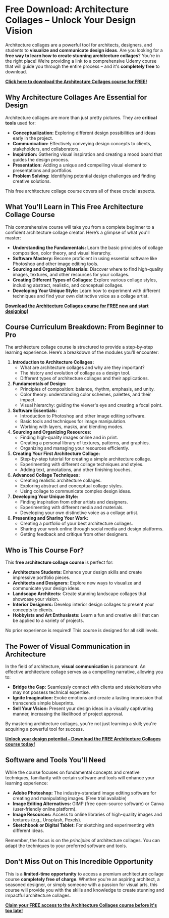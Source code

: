 # Free Download: Architecture Collages – Unlock Your Design Vision

Architecture collages are a powerful tool for architects, designers, and students to **visualize and communicate design ideas**. Are you looking for a **free way to learn how to create stunning architecture collages**? You’re in the right place! We’re providing a link to a comprehensive Udemy course that will guide you through the entire process – and it's **completely free** to download.

[**Click here to download the Architecture Collages course for FREE!**](https://udemywork.com/architecture-collages)

## Why Architecture Collages Are Essential for Design

Architecture collages are more than just pretty pictures. They are **critical tools** used for:

*   **Conceptualization:** Exploring different design possibilities and ideas early in the project.
*   **Communication:** Effectively conveying design concepts to clients, stakeholders, and collaborators.
*   **Inspiration:** Gathering visual inspiration and creating a mood board that guides the design process.
*   **Presentation:** Adding a unique and compelling visual element to presentations and portfolios.
*   **Problem Solving:** Identifying potential design challenges and finding creative solutions.

This free architecture collage course covers all of these crucial aspects.

## What You'll Learn in This Free Architecture Collage Course

This comprehensive course will take you from a complete beginner to a confident architecture collage creator. Here’s a glimpse of what you'll master:

*   **Understanding the Fundamentals:** Learn the basic principles of collage composition, color theory, and visual hierarchy.
*   **Software Mastery:** Become proficient in using essential software like Photoshop and other image editing tools.
*   **Sourcing and Organizing Materials:** Discover where to find high-quality images, textures, and other resources for your collages.
*   **Creating Different Types of Collages:** Explore various collage styles, including abstract, realistic, and conceptual collages.
*   **Developing Your Unique Style:** Learn how to experiment with different techniques and find your own distinctive voice as a collage artist.

[**Download the Architecture Collages course for FREE now and start designing!**](https://udemywork.com/architecture-collages)

## Course Curriculum Breakdown: From Beginner to Pro

The architecture collage course is structured to provide a step-by-step learning experience. Here’s a breakdown of the modules you'll encounter:

1.  **Introduction to Architecture Collages:**
    *   What are architecture collages and why are they important?
    *   The history and evolution of collage as a design tool.
    *   Different types of architecture collages and their applications.
2.  **Fundamentals of Design:**
    *   Principles of composition: balance, rhythm, emphasis, and unity.
    *   Color theory: understanding color schemes, palettes, and their impact.
    *   Visual hierarchy: guiding the viewer's eye and creating a focal point.
3.  **Software Essentials:**
    *   Introduction to Photoshop and other image editing software.
    *   Basic tools and techniques for image manipulation.
    *   Working with layers, masks, and blending modes.
4.  **Sourcing and Organizing Resources:**
    *   Finding high-quality images online and in print.
    *   Creating a personal library of textures, patterns, and graphics.
    *   Organizing and managing your resources efficiently.
5.  **Creating Your First Architecture Collage:**
    *   Step-by-step tutorial for creating a simple architecture collage.
    *   Experimenting with different collage techniques and styles.
    *   Adding text, annotations, and other finishing touches.
6.  **Advanced Collage Techniques:**
    *   Creating realistic architecture collages.
    *   Exploring abstract and conceptual collage styles.
    *   Using collage to communicate complex design ideas.
7.  **Developing Your Unique Style:**
    *   Finding inspiration from other artists and designers.
    *   Experimenting with different media and materials.
    *   Developing your own distinctive voice as a collage artist.
8.  **Presenting and Sharing Your Work:**
    *   Creating a portfolio of your best architecture collages.
    *   Sharing your work online through social media and design platforms.
    *   Getting feedback and critique from other designers.

## Who is This Course For?

This **free architecture collage course** is perfect for:

*   **Architecture Students:** Enhance your design skills and create impressive portfolio pieces.
*   **Architects and Designers:** Explore new ways to visualize and communicate your design ideas.
*   **Landscape Architects:** Create stunning landscape collages that showcase your vision.
*   **Interior Designers:** Develop interior design collages to present your concepts to clients.
*   **Hobbyists and Art Enthusiasts:** Learn a fun and creative skill that can be applied to a variety of projects.

No prior experience is required! This course is designed for all skill levels.

## The Power of Visual Communication in Architecture

In the field of architecture, **visual communication** is paramount. An effective architecture collage serves as a compelling narrative, allowing you to:

*   **Bridge the Gap:** Seamlessly connect with clients and stakeholders who may not possess technical expertise.
*   **Ignite Imagination:** Evoke emotions and create a lasting impression that transcends simple blueprints.
*   **Sell Your Vision:** Present your design ideas in a visually captivating manner, increasing the likelihood of project approval.

By mastering architecture collages, you're not just learning a skill; you're acquiring a powerful tool for success.

[**Unlock your design potential – Download the FREE Architecture Collages course today!**](https://udemywork.com/architecture-collages)

## Software and Tools You'll Need

While the course focuses on fundamental concepts and creative techniques, familiarity with certain software and tools will enhance your learning experience:

*   **Adobe Photoshop:** The industry-standard image editing software for creating and manipulating images. (Free trial available)
*   **Image Editing Alternatives:** GIMP (free open-source software) or Canva (user-friendly online platform).
*   **Image Resources:** Access to online libraries of high-quality images and textures (e.g., Unsplash, Pexels).
*   **Sketchbook or Digital Tablet:** For sketching and experimenting with different ideas.

Remember, the focus is on the *principles* of architecture collages. You can adapt the techniques to your preferred software and tools.

## Don't Miss Out on This Incredible Opportunity

This is a **limited-time opportunity** to access a premium architecture collage course **completely free of charge**. Whether you're an aspiring architect, a seasoned designer, or simply someone with a passion for visual arts, this course will provide you with the skills and knowledge to create stunning and impactful architecture collages.

**[Claim your FREE access to the Architecture Collages course before it's too late!](https://udemywork.com/architecture-collages)**

